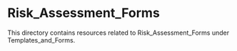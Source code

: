 # Risk_Assessment_Forms
This directory contains resources related to Risk_Assessment_Forms under Templates_and_Forms.

